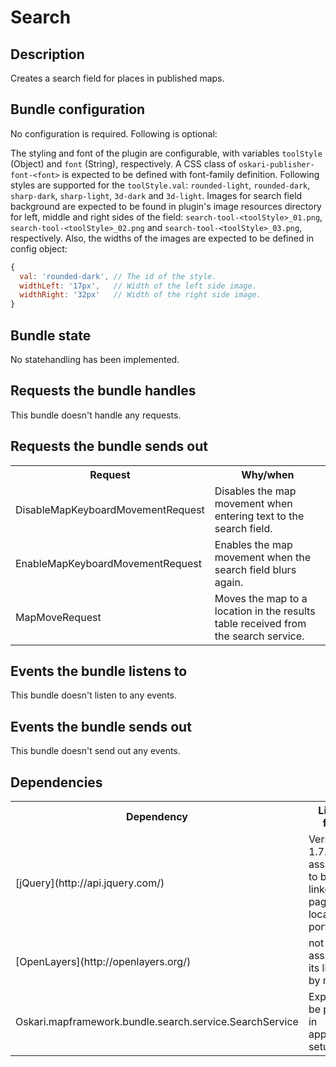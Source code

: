 # Search

## Description

Creates a search field for places in published maps.

## Bundle configuration

No configuration is required. Following is optional:

The styling and font of the plugin are configurable, with variables `toolStyle` (Object) and `font` (String), respectively. A CSS class of `oskari-publisher-font-<font>` is expected to be defined with font-family definition. Following styles are supported for the `toolStyle.val`: `rounded-light`, `rounded-dark`, `sharp-dark`, `sharp-light`, `3d-dark` and `3d-light`. Images for search field background are expected to be found in plugin's image resources directory for left, middle and right sides of the field: `search-tool-<toolStyle>_01.png`, `search-tool-<toolStyle>_02.png` and `search-tool-<toolStyle>_03.png`, respectively. Also, the widths of the images are expected to be defined in config object:

```javascript
{
  val: 'rounded-dark', // The id of the style.
  widthLeft: '17px',   // Width of the left side image.
  widthRight: '32px'   // Width of the right side image.
}
```

## Bundle state

No statehandling has been implemented.

## Requests the bundle handles

This bundle doesn't handle any requests.

## Requests the bundle sends out

<table class="table">
  <tr>
    <th>Request</th><th>Why/when</th>
  </tr>
  <tr>
    <td>DisableMapKeyboardMovementRequest</td>
    <td>Disables the map movement when entering text to the search field.</td>
  </tr>
  <tr>
    <td>EnableMapKeyboardMovementRequest</td>
    <td>Enables the map movement when the search field blurs again.</td>
  </tr>
  <tr>
    <td>MapMoveRequest</td>
    <td>Moves the map to a location in the results table received from the search service.</td>
  </tr>
</table>

## Events the bundle listens to

This bundle doesn't listen to any events.

## Events the bundle sends out

This bundle doesn't send out any events.

## Dependencies

<table class="table">
  <tr>
    <th>Dependency</th><th>Linked from</th><th>Purpose</th>
  </tr>
  <tr>
    <td> [jQuery](http://api.jquery.com/) </td>
    <td> Version 1.7.1 assumed to be linked (on page locally in portal) </td>
    <td> Used to create the UI and to sort the layers</td>
  </tr>
  <tr>
    <td>[OpenLayers](http://openlayers.org/)</td>
    <td>not linked, assumes its linked by map</td>
    <td>Uses OpenLayers' popup</td>
  </tr>
  <tr>
    <td>Oskari.mapframework.bundle.search.service.SearchService</td>
    <td>Expects to be present in application setup</td>
    <td>Sends the search request trough the service</td>
  </tr>
</table>

